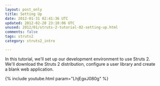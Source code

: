 ```yaml
---           
layout: post_only
title: Setting Up
date: 2012-01-31 02:41:36 UTC
updated: 2012-02-20 23:10:06 UTC
unused: 2012/01/struts-2-tutorial-02-setting-up.html
comments: false
tags: struts2
category: struts2_intro

---
```


In this tutorial, we'll set up our development environment to use Struts 2. We'll download the Struts 2 distribution, configure a user library and create a blank web application.

{% include youtube.html param="LhjEgxJ080g" %}